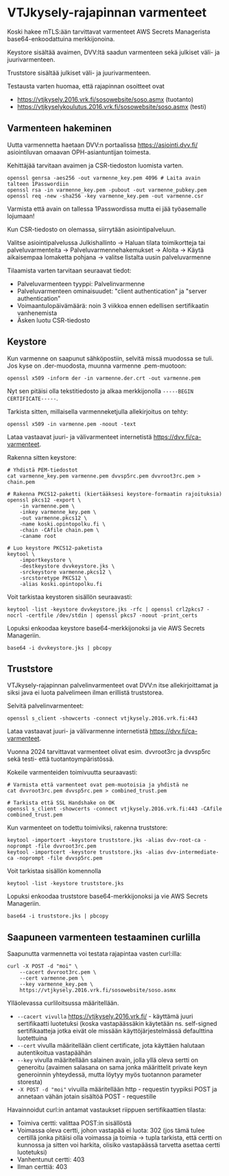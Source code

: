 # VTJkysely-rajapinnan varmenteet

Koski hakee mTLS:ään tarvittavat varmenteet AWS Secrets Managerista base64-enkoodattuina merkkijonoina.

Keystore sisältää avaimen, DVV:ltä saadun varmenteen sekä julkiset väli- ja juurivarmenteen.

Truststore sisältää julkiset väli- ja juurivarmenteen.

Testausta varten huomaa, että rajapinnan osoitteet ovat
* https://vtjkysely.2016.vrk.fi/sosowebsite/soso.asmx (tuotanto)
* https://vtjkyselykoulutus.2016.vrk.fi/sosowebsite/soso.asmx (testi)

## Varmenteen hakeminen
Uutta varmennetta haetaan DVV:n portaalissa https://asiointi.dvv.fi/ asiointiluvan omaavan OPH-asiantuntijan toimesta.

Kehittäjää tarvitaan avaimen ja CSR-tiedoston luomista varten.

```
openssl genrsa -aes256 -out varmenne_key.pem 4096 # Laita avain talteen 1Passwordiin
openssl rsa -in varmenne_key.pem -pubout -out varmenne_pubkey.pem
openssl req -new -sha256 -key varmenne_key.pem -out varmenne.csr
```
Varmista että avain on tallessa 1Passwordissa mutta ei jää työasemalle lojumaan!

Kun CSR-tiedosto on olemassa, siirrytään asiointipalveluun.

Valitse asiointipalvelussa
    Julkishallinto →
    Haluan tilata toimikortteja tai palveluvarmenteita →
    Palveluvarmennehakemukset →
    Aloita →
    Käytä aikaisempaa lomaketta pohjana →
    valitse listalta uusin palveluvarmenne

Tilaamista varten tarvitaan seuraavat tiedot:

* Palveluvarmenteen tyyppi: Palvelinvarmenne
* Palveluvarmenteen ominaisuudet: "client authentication" ja "server authentication"
* Voimaantulopäivämäärä: noin 3 viikkoa ennen edellisen sertifikaatin vanhenemista
* Äsken luotu CSR-tiedosto

## Keystore

Kun varmenne on saapunut sähköpostiin, selvitä missä muodossa se tuli. Jos kyse on .der-muodosta, muunna varmenne .pem-muotoon:

```openssl x509 -inform der -in varmenne.der.crt -out varmenne.pem```

Nyt sen pitäisi olla tekstitiedosto ja alkaa merkkijonolla `-----BEGIN CERTIFICATE-----`.

Tarkista sitten, millaisella varmenneketjulla allekirjoitus on tehty:

```openssl x509 -in varmenne.pem -noout -text```

Lataa vastaavat juuri- ja välivarmenteet internetistä https://dvv.fi/ca-varmenteet.

Rakenna sitten keystore:
```
# Yhdistä PEM-tiedostot
cat varmenne_key.pem varmenne.pem dvvsp5rc.pem dvvroot3rc.pem > chain.pem

# Rakenna PKCS12-paketti (kiertääksesi keystore-formaatin rajoituksia)
openssl pkcs12 -export \
    -in varmenne.pem \
    -inkey varmenne_key.pem \
    -out varmenne.pkcs12 \
    -name koski.opintopolku.fi \
    -chain -CAfile chain.pem \
    -caname root

# Luo keystore PKCS12-paketista
keytool \
    -importkeystore \
    -destkeystore dvvkeystore.jks \
    -srckeystore varmenne.pkcs12 \
    -srcstoretype PKCS12 \
    -alias koski.opintopolku.fi
```

Voit tarkistaa keystoren sisällön seuraavasti:
```
keytool -list -keystore dvvkeystore.jks -rfc | openssl crl2pkcs7 -nocrl -certfile /dev/stdin | openssl pkcs7 -noout -print_certs
```

Lopuksi enkoodaa keystore base64-merkkijonoksi ja vie AWS Secrets Manageriin.

```base64 -i dvvkeystore.jks | pbcopy```

## Truststore
VTJkysely-rajapinnan palvelinvarmenteet ovat DVV:n itse allekirjoittamat ja siksi java ei luota palvelimeen ilman erillistä truststorea.

Selvitä palvelinvarmenteet:
```
openssl s_client -showcerts -connect vtjkysely.2016.vrk.fi:443
```
Lataa vastaavat juuri- ja välivarmenne internetistä https://dvv.fi/ca-varmenteet.

Vuonna 2024 tarvittavat varmenteet olivat esim. dvvroot3rc ja dvvsp5rc sekä testi- että tuotantoympäristössä.

Kokeile varmenteiden toimivuutta seuraavasti:

```
# Varmista että varmenteet ovat pem-muotoisia ja yhdistä ne
cat dvvroot3rc.pem dvvsp5rc.pem > combined_trust.pem

# Tarkista että SSL Handshake on OK
openssl s_client -showcerts -connect vtjkysely.2016.vrk.fi:443 -CAfile combined_trust.pem
```

Kun varmenteet on todettu toimiviksi, rakenna truststore:
```
keytool -importcert -keystore truststore.jks -alias dvv-root-ca -noprompt -file dvvroot3rc.pem
keytool -importcert -keystore truststore.jks -alias dvv-intermediate-ca -noprompt -file dvvsp5rc.pem
```

Voit tarkistaa sisällön komennolla

```keytool -list -keystore truststore.jks```


Lopuksi enkoodaa truststore base64-merkkijonoksi ja vie AWS Secrets Manageriin.

```base64 -i truststore.jks | pbcopy```

## Saapuneen varmenteen testaaminen curlilla

Saapunutta varmennetta voi testata rajapintaa vasten curl:illa:

```
curl -X POST -d "moi" \
    --cacert dvvroot3rc.pem \
    --cert varmenne.pem \
    --key varmenne_key.pem \
    https://vtjkysely.2016.vrk.fi/sosowebsite/soso.asmx
```

Ylläolevassa curliloitsussa määritellään.
* `--cacert vivulla` https://vtjkysely.2016.vrk.fi/ - käyttämä juuri sertifikaatti luotetuksi (koska vastapäässäkin käytetään ns. self-signed sertifikaatteja jotka eivät ole missään käyttöjärjestelmässä defaulttina luotettuina
* `--cert` vivulla määritellään client certificate, jota käyttäen halutaan autentikoitua vastapäähän
* `--key` vivulla määritellään salainen avain, jolla yllä oleva sertti on generoitu (avaimen salasana on sama jonka määrittelit private keyn generoinnin yhteydessä, mutta löytyy myös tuotannon parameter storesta)
* `-X POST -d "moi"` vivuilla määritellään http - requestin tyypiksi POST ja annetaan vähän jotain sisältöä POST - requestille

Havainnoidut curl:in antamat vastaukset riippuen sertifikaattien tilasta:

* Toimiva certti: valittaa POST:in sisällöstä
* Voimassa oleva certti, johon vastapää ei luota: 302 (jos tämä tulee certillä jonka pitäisi olla voimassa ja toimia → tupla tarkista, että certti on kunnossa ja sitten voi harkita, olisiko vastapäässä tarvetta asettaa certti luotetuksi)
* Vanhentunut certti: 403
* Ilman certtiä: 403
